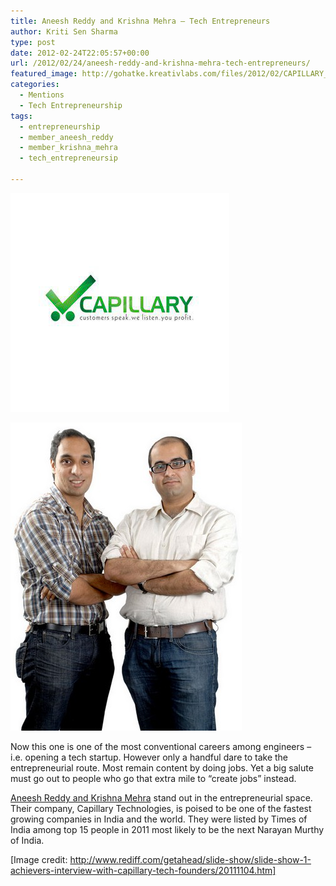 ```yaml
---
title: Aneesh Reddy and Krishna Mehra — Tech Entrepreneurs
author: Kriti Sen Sharma
type: post
date: 2012-02-24T22:05:57+00:00
url: /2012/02/24/aneesh-reddy-and-krishna-mehra-tech-entrepreneurs/
featured_image: http://gohatke.kreativlabs.com/files/2012/02/CAPILLARY_LOGO.png
categories:
  - Mentions
  - Tech Entrepreneurship
tags:
  - entrepreneurship
  - member_aneesh_reddy
  - member_krishna_mehra
  - tech_entrepreneursip

---
```

![Capillary-logo](https://raw.githubusercontent.com/kritisen/gohatke/main/content/images/2012/02/CAPILLARY_LOGO.png)

![Capillary-tech](https://raw.githubusercontent.com/kritisen/gohatke/main/content/images/2011/11/04capillary-tech1.jpg)

Now this one is one of the most conventional careers among engineers &#8211; i.e. opening a tech startup. However only a handful dare to take the entrepreneurial route. Most remain content by doing jobs. Yet a big salute must go out to people who go that extra mile to &#8220;create jobs&#8221; instead.

[Aneesh Reddy and Krishna Mehra][2] stand out in the entrepreneurial space. Their company, Capillary Technologies, is poised to be one of the fastest growing companies in India and the world. They were listed by Times of India among top 15 people in 2011 most likely to be the next Narayan Murthy of India.

[Image credit: http://www.rediff.com/getahead/slide-show/slide-show-1-achievers-interview-with-capillary-tech-founders/20111104.htm]

 [1]: http://gohatke.kreativlabs.com/files/2011/11/04capillary-tech1.jpg
 [2]: http://capillary.co.in/about/team
